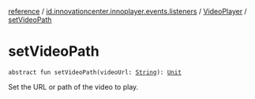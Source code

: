 [reference](../../index.md) / [id.innovationcenter.innoplayer.events.listeners](../index.md) / [VideoPlayer](index.md) / [setVideoPath](./set-video-path.md)

# setVideoPath

`abstract fun setVideoPath(videoUrl: `[`String`](https://kotlinlang.org/api/latest/jvm/stdlib/kotlin/-string/index.html)`): `[`Unit`](https://kotlinlang.org/api/latest/jvm/stdlib/kotlin/-unit/index.html)

Set the URL or path of the video to play.

